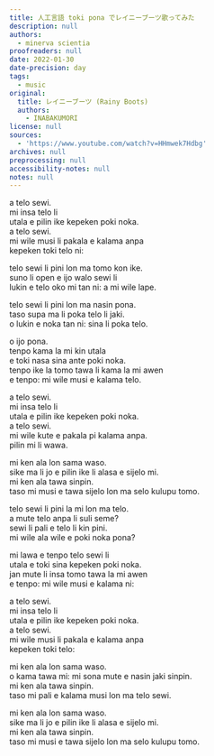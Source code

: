 ```yaml
---
title: 人工言語 toki pona でレイニーブーツ歌ってみた
description: null
authors:
  - minerva scientia
proofreaders: null
date: 2022-01-30
date-precision: day
tags:
  - music
original:
  title: レイニーブーツ (Rainy Boots)
  authors:
    - INABAKUMORI
license: null
sources:
  - 'https://www.youtube.com/watch?v=HHmwek7Hdbg'
archives: null
preprocessing: null
accessibility-notes: null
notes: null
---
```

a telo sewi.  
mi insa telo li  
utala e pilin ike kepeken poki noka.  
a telo sewi.  
mi wile musi li pakala e kalama anpa  
kepeken toki telo ni:

telo sewi li pini lon ma tomo kon ike.  
suno li open e ijo walo sewi li  
lukin e telo oko mi tan ni: a mi wile lape.

telo sewi li pini lon ma nasin pona.  
taso supa ma li poka telo li jaki.  
o lukin e noka tan ni: sina li poka telo.

o ijo pona.  
tenpo kama la mi kin utala  
e toki nasa sina ante poki noka.  
tenpo ike la tomo tawa li kama la mi awen  
e tenpo: mi wile musi e kalama telo.

a telo sewi.  
mi insa telo li  
utala e pilin ike kepeken poki noka.  
a telo sewi.  
mi wile kute e pakala pi kalama anpa.  
pilin mi li wawa.

mi ken ala lon sama waso.  
sike ma li jo e pilin ike li alasa e sijelo mi.  
mi ken ala tawa sinpin.  
taso mi musi e tawa sijelo lon ma selo kulupu tomo.

telo sewi li pini la mi lon ma telo.  
a mute telo anpa li suli seme?  
sewi li pali e telo li kin pini.  
mi wile ala wile e poki noka pona?

mi lawa e tenpo telo sewi li  
utala e toki sina kepeken poki noka.  
jan mute li insa tomo tawa la mi awen  
e tenpo: mi wile musi e kalama ni:

a telo sewi.  
mi insa telo li  
utala e pilin ike kepeken poki noka.  
a telo sewi.  
mi wile musi li pakala e kalama anpa  
kepeken toki telo:

mi ken ala lon sama waso.  
o kama tawa mi: mi sona mute e nasin jaki sinpin.  
mi ken ala tawa sinpin.  
taso mi pali e kalama musi lon ma telo sewi.

mi ken ala lon sama waso.  
sike ma li jo e pilin ike li alasa e sijelo mi.  
mi ken ala tawa sinpin.  
taso mi musi e tawa sijelo lon ma selo kulupu tomo.

